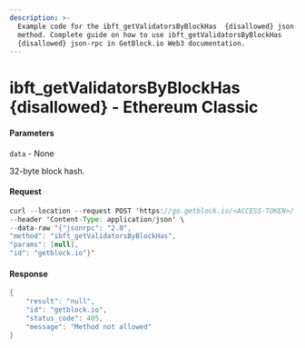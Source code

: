 ```yaml
---
description: >-
  Example code for the ibft_getValidatorsByBlockHas  {disallowed} json-rpc
  method. Сomplete guide on how to use ibft_getValidatorsByBlockHas 
  {disallowed} json-rpc in GetBlock.io Web3 documentation.
---
```


# ibft\_getValidatorsByBlockHas {disallowed} - Ethereum Classic

#### Parameters

`data` - None

32-byte block hash.

#### Request

```java
curl --location --request POST 'https://go.getblock.io/<ACCESS-TOKEN>/' \
--header 'Content-Type: application/json' \
--data-raw '{"jsonrpc": "2.0",
"method": "ibft_getValidatorsByBlockHas",
"params": [null],
"id": "getblock.io"}'
```

#### Response

```java
{
    "result": "null",
    "id": "getblock.io",
    "status_code": 405,
    "message": "Method not allowed"
}
```

